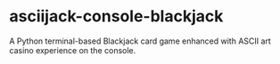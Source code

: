 # asciijack-console-blackjack
A Python terminal-based Blackjack card game enhanced with ASCII art casino experience on the console.
